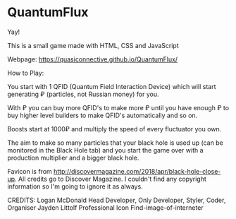 # QuantumFlux
Yay!

This is a small game made with HTML, CSS and JavaScript

Webpage: https://quasiconnective.github.io/QuantumFlux/

How to Play:

You start with 1 QFID (Quantum Field Interaction Device) which will start generating ₽ (particles, not Russian money) for you.

With ₽ you can buy more QFID's to make more ₽ until you have enough ₽ to buy higher level builders to make QFID's automatically and so on.

Boosts start at 1000₽ and multiply the speed of every fluctuator you own.

The aim to make so many particles that your black hole is used up (can be monitored in the Black Hole tab) and you start the game over with a production multiplier and a bigger black hole.

Favicon is from http://discovermagazine.com/2018/apr/black-hole-close-up. All credits go to Discover Magazine. I couldn't find any copyright information so I'm going to ignore it as always.

CREDITS:
    Logan McDonald  Head Developer, Only Developer, Styler, Coder, Organiser
    Jayden Littolf  Professional Icon Find-image-of-interneter
